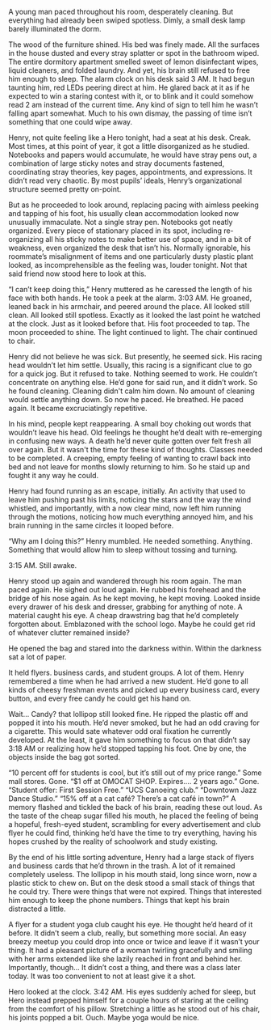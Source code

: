 A young man paced throughout his room, desperately cleaning. But everything had already been swiped spotless. Dimly, a small desk lamp barely illuminated the dorm.

The wood of the furniture shined. His bed was finely made. All the surfaces in the house dusted and every stray splatter or spot in the bathroom wiped. The entire dormitory apartment smelled sweet of lemon disinfectant wipes, liquid cleaners, and folded laundry. And yet, his brain still refused to free him enough to sleep. The alarm clock on his desk said 3 AM. It had begun taunting him, red LEDs peering direct at him. He glared back at it as if he expected to win a staring contest with it, or to blink and it could somehow read 2 am instead of the current time. Any kind of sign to tell him he wasn’t falling apart somewhat. Much to his own dismay, the passing of time isn’t something that one could wipe away.

Henry, not quite feeling like a Hero tonight, had a seat at his desk. Creak. Most times, at this point of year, it got a little disorganized as he studied. Notebooks and papers would accumulate, he would have stray pens out, a combination of large sticky notes and stray documents fastened, coordinating stray theories, key pages, appointments, and expressions. It didn’t read very chaotic. By most pupils’ ideals, Henry’s organizational structure seemed pretty on-point. 

But as he proceeded to look around, replacing pacing with aimless peeking and tapping of his foot, his usually clean accommodation looked now unusually immaculate. Not a single stray pen. Notebooks got neatly organized. Every piece of stationary placed in its spot, including re-organizing all his sticky notes to make better use of space, and in a bit of weakness, even organized the desk that isn’t his. Normally ignorable, his roommate’s misalignment of items and one particularly dusty plastic plant looked, as incomprehensible as the feeling was, louder tonight. Not that said friend now stood here to look at this.

“I can’t keep doing this,” Henry muttered as he caressed the length of his face with both hands. He took a peek at the alarm. 3:03 AM. He groaned, leaned back in his armchair, and peered around the place. All looked still clean. All looked still spotless. Exactly as it looked the last point he watched at the clock. Just as it looked before that. His foot proceeded to tap. The moon proceeded to shine. The light continued to light. The chair continued to chair.

Henry did not believe he was sick. But presently, he seemed sick. His racing head wouldn’t let him settle. Usually, this racing is a significant clue to go for a quick jog. But it refused to take. Nothing seemed to work. He couldn’t concentrate on anything else. He’d gone for said run, and it didn’t work. So he found cleaning. Cleaning didn't calm him down. No amount of cleaning would settle anything down. So now he paced. He breathed. He paced again. It became excruciatingly repetitive.

In his mind, people kept reappearing. A small boy choking out words that wouldn’t leave his head. Old feelings he thought he’d dealt with re-emerging in confusing new ways. A death he’d never quite gotten over felt fresh all over again. But it wasn't the time for these kind of thoughts. Classes needed to be completed. A creeping, empty feeling of wanting to crawl back into bed and not leave for months slowly returning to him. So he staid up and fought it any way he could.

Henry had found running as an escape, initially. An activity that used to leave him pushing past his limits, noticing the stars and the way the wind whistled, and importantly, with a now clear mind, now left him running through the motions, noticing how much everything annoyed him, and his brain running in the same circles it looped before.

“Why am I doing this?” Henry mumbled. He needed something. Anything. Something that would allow him to sleep without tossing and turning.

3:15 AM. Still awake.

Henry stood up again and wandered through his room again. The man paced again. He sighed out loud again. He rubbed his forehead and the bridge of his nose again. As he kept moving, he kept moving. Looked inside every drawer of his desk and dresser, grabbing for anything of note. A material caught his eye. A cheap drawstring bag that he’d completely forgotten about. Emblazoned with the school logo. Maybe he could get rid of whatever clutter remained inside?

He opened the bag and stared into the darkness within. Within the darkness sat a lot of paper. 

It held flyers. business cards, and student groups. A lot of them. Henry remembered a time when he had arrived a new student. He’d gone to all kinds of cheesy freshman events and picked up every business card, every button, and every free candy he could get his hand on.

Wait… Candy? that lollipop still looked fine. He ripped the plastic off and popped it into his mouth. He’d never smoked, but he had an odd craving for a cigarette. This would sate whatever odd oral fixation he currently developed. At the least, it gave him something to focus on that didn’t say 3:18 AM or realizing how he’d stopped tapping his foot. One by one, the objects inside the bag got sorted.

“10 percent off for students is cool, but it’s still out of my price range.” Some mall stores. Gone. “$1 off at OMOCAT SHOP. Expires.... 2 years ago.” Gone. “Student offer: First Session Free.” “UCS Canoeing club.” “Downtown Jazz Dance Studio.” “15% off at a cat café? There’s a cat café in town?” A memory flashed and tickled the back of his brain, reading these out loud. As the taste of the cheap sugar filled his mouth, he placed the feeling of being a hopeful, fresh-eyed student, scrambling for every advertisement and club flyer he could find, thinking he’d have the time to try everything, having his hopes crushed by the reality of schoolwork and study existing.

By the end of his little sorting adventure, Henry had a large stack of flyers and business cards that he’d thrown in the trash. A lot of it remained completely useless. The lollipop in his mouth staid, long since worn, now a plastic stick to chew on. But on the desk stood a small stack of things that he could try. There were things that were not expired. Things that interested him enough to keep the phone numbers. Things that kept his brain distracted a little.

A flyer for a student yoga club caught his eye. He thought he’d heard of it before. It didn’t seem a club, really, but something more social. An easy breezy meetup you could drop into once or twice and leave if it wasn’t your thing. It had a pleasant picture of a woman twirling gracefully and smiling with her arms extended like she lazily reached in front and behind her. Importantly, though... It didn’t cost a thing, and there was a class later today. It was too convenient to not at least give it a shot. 

Hero looked at the clock. 3:42 AM. His eyes suddenly ached for sleep, but Hero instead prepped himself for a couple hours of staring at the ceiling from the comfort of his pillow. 
Stretching a little as he stood out of his chair, his joints popped a bit. Ouch. Maybe yoga would be nice.